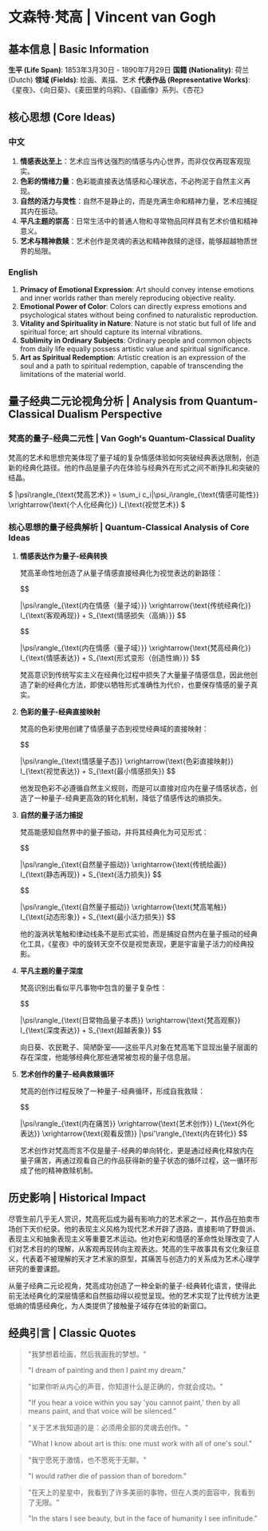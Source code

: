 # 文森特·梵高 | Vincent van Gogh

## 基本信息 | Basic Information

**生平 (Life Span)**: 1853年3月30日 - 1890年7月29日
**国籍 (Nationality)**: 荷兰 (Dutch)
**领域 (Fields)**: 绘画、素描、艺术
**代表作品 (Representative Works)**: 《星夜》、《向日葵》、《麦田里的乌鸦》、《自画像》系列、《杏花》

## 核心思想 (Core Ideas)

### 中文
1. **情感表达至上**：艺术应当传达强烈的情感与内心世界，而非仅仅再现客观现实。
2. **色彩的情绪力量**：色彩能直接表达情感和心理状态，不必拘泥于自然主义再现。
3. **自然的活力与灵性**：自然不是静止的，而是充满生命和精神力量，艺术应捕捉其内在振动。
4. **平凡主题的崇高**：日常生活中的普通人物和寻常物品同样具有艺术价值和精神意义。
5. **艺术与精神救赎**：艺术创作是灵魂的表达和精神救赎的途径，能够超越物质世界的局限。

### English
1. **Primacy of Emotional Expression**: Art should convey intense emotions and inner worlds rather than merely reproducing objective reality.
2. **Emotional Power of Color**: Colors can directly express emotions and psychological states without being confined to naturalistic reproduction.
3. **Vitality and Spirituality in Nature**: Nature is not static but full of life and spiritual force; art should capture its internal vibrations.
4. **Sublimity in Ordinary Subjects**: Ordinary people and common objects from daily life equally possess artistic value and spiritual significance.
5. **Art as Spiritual Redemption**: Artistic creation is an expression of the soul and a path to spiritual redemption, capable of transcending the limitations of the material world.

## 量子经典二元论视角分析 | Analysis from Quantum-Classical Dualism Perspective

### 梵高的量子-经典二元性 | Van Gogh's Quantum-Classical Duality

梵高的艺术和思想完美体现了量子域的复杂情感体验如何突破经典表达限制，创造新的经典化路径。他的作品是量子内在体验与经典外在形式之间不断挣扎和突破的结晶。

$`
|\psi\rangle_{\text{梵高艺术}} = \sum_i c_i|\psi_i\rangle_{\text{情感可能性}} \xrightarrow{\text{个人化经典化}} I_{\text{视觉艺术}}
`$

### 核心思想的量子经典解析 | Quantum-Classical Analysis of Core Ideas

1. **情感表达作为量子-经典转换**

   梵高革命性地创造了从量子情感直接经典化为视觉表达的新路径：

   $$

   |\psi\rangle_{\text{内在情感（量子域）}} \xrightarrow{\text{传统经典化}} I_{\text{客观再现}} + S_{\text{情感损失（高熵）}}
   $$

   $$

   |\psi\rangle_{\text{内在情感（量子域）}} \xrightarrow{\text{梵高经典化}} I_{\text{情感表达}} + S_{\text{形式变形（创造性熵）}}
   $$

   梵高意识到传统写实主义在经典化过程中损失了大量量子情感信息，因此他创造了新的经典化方法，即使以牺牲形式准确性为代价，也要保存情感的量子真实。

2. **色彩的量子-经典直接映射**

   梵高的色彩使用创建了情感量子态到视觉经典域的直接映射：

   $$

   |\psi\rangle_{\text{情感量子态}} \xrightarrow{\text{色彩直接映射}} I_{\text{视觉表达}} + S_{\text{最小情感损失}}
   $$

   他发现色彩不必遵循自然主义规则，而是可以直接对应内在量子情感状态，创造了一种量子-经典更高效的转化机制，降低了情感传达的熵损失。

3. **自然的量子活力捕捉**

   梵高能感知自然界中的量子振动，并将其经典化为可见形式：

   $$

   |\psi\rangle_{\text{自然量子振动}} \xrightarrow{\text{传统绘画}} I_{\text{静态再现}} + S_{\text{活力损失}}
   $$

   $$

   |\psi\rangle_{\text{自然量子振动}} \xrightarrow{\text{梵高笔触}} I_{\text{动态形象}} + S_{\text{最小活力损失}}
   $$

   他的漩涡状笔触和律动线条不是形式实验，而是捕捉自然内在量子振动的经典化工具，《星夜》中的旋转天空不仅是视觉表现，更是宇宙量子活力的经典投影。

4. **平凡主题的量子深度**

   梵高识别出看似平凡事物中包含的量子复杂性：

   $$

   |\psi\rangle_{\text{日常物品量子本质}} \xrightarrow{\text{梵高观察}} I_{\text{深度表达}} + S_{\text{超越表象}}
   $$

   向日葵、农民靴子、简陋卧室——这些平凡对象在梵高笔下显现出量子层面的存在深度，他能够经典化那些通常被忽视的量子信息层。

5. **艺术创作的量子-经典救赎循环**

   梵高的创作过程反映了一种量子-经典循环，形成自我救赎：

   $$

   |\psi\rangle_{\text{内在痛苦}} \xrightarrow{\text{艺术创作}} I_{\text{外化表达}} \xrightarrow{\text{观看反馈}} |\psi'\rangle_{\text{内在转化}}
   $$

   艺术创作对梵高而言不仅是量子-经典的单向转化，更是通过经典化释放内在量子痛苦，再通过观看自己的作品获得新的量子状态的循环过程，这一循环形成了他的精神救赎机制。

## 历史影响 | Historical Impact

尽管生前几乎无人赏识，梵高死后成为最有影响力的艺术家之一，其作品在拍卖市场创下天价纪录。他的表现主义风格为现代艺术开辟了道路，直接影响了野兽派、表现主义和抽象表现主义等重要艺术运动。他对色彩和情感的革命性处理改变了人们对艺术目的的理解，从客观再现转向主观表达。梵高的生平故事具有文化象征意义，代表着不被理解的天才艺术家的原型，其痛苦与创造力的关系成为艺术心理学研究的重要课题。

从量子经典二元论视角，梵高成功创造了一种全新的量子-经典转化语言，使得此前无法经典化的深层情感和自然振动得以视觉呈现。他的艺术实现了比传统方法更低熵的情感经典化，为人类提供了接触量子域存在体验的新窗口。

## 经典引言 | Classic Quotes

> "我梦想着绘画，然后我画我的梦想。"
>
> "I dream of painting and then I paint my dream."

> "如果你听从内心的声音，你知道什么是正确的，你就会成功。"
>
> "If you hear a voice within you say 'you cannot paint,' then by all means paint, and that voice will be silenced."

> "关于艺术我知道的是：必须用全部的灵魂去创作。"
>
> "What I know about art is this: one must work with all of one's soul."

> "我宁愿死于激情，也不愿死于无聊。"
>
> "I would rather die of passion than of boredom."

> "在天上的星星中，我看到了许多美丽的事物，但在人类的面容中，我看到了无限。"
>
> "In the stars I see beauty, but in the face of humanity I see infinitude."